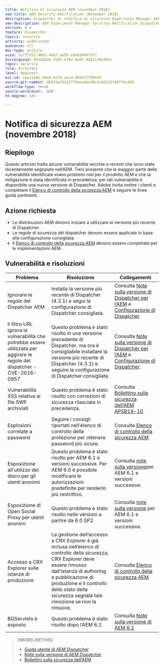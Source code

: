```yaml
---
title: Notifica di sicurezza AEM (novembre 2018)
seo-title: AEM Security Notification (November 2018)
description: Dispatcher di notifica di sicurezza Experience Manager AEM
seo-description: AEM Experience Manager Security Notification Dispatcher
version: 6.4
feature: Dispatcher
topics: security
activity: understand
audience: all
doc-type: article
uuid: 3ccf7323-4061-49d7-ae95-eb003099fd77
discoiquuid: 9d181b3e-fbd5-476d-9e97-4452176e495c
topic: Security
role: Architect
level: Beginner
exl-id: 1ee11a01-9e49-42f4-aec4-09e51f769f69
source-git-commit: 4b47daf82e27f6bea4be30e3cdd132f497f4c609
workflow-type: tm+mt
source-wordcount: '428'
ht-degree: 14%

---
```


# Notifica di sicurezza AEM (novembre 2018)

## Riepilogo

Questo articolo tratta alcune vulnerabilità vecchie e recenti che sono state recentemente segnalate nell’AEM. Tieni presente che la maggior parte delle vulnerabilità identificate erano problemi noti per il prodotto AEM e che la mitigazione è stata identificata in precedenza; per tali vulnerabilità è disponibile una nuova versione di Dispatcher. Adobe invita inoltre i clienti a completare il [Elenco di controllo della sicurezza AEM](https://helpx.adobe.com/it/experience-manager/6-5/sites/administering/using/security-checklist.html) e seguire le linee guida pertinenti.

## Azione richiesta

* Le distribuzioni AEM devono iniziare a utilizzare la versione più recente di Dispatcher.
* Le regole di sicurezza del dispatcher devono essere applicate in base alla configurazione consigliata.
* Il [Elenco di controllo della sicurezza AEM](https://helpx.adobe.com/it/experience-manager/6-5/sites/administering/using/security-checklist.html) devono essere completate per le implementazioni AEM.

## Vulnerabilità e risoluzioni

| Problema   | Risoluzione | Collegamenti |
|-------|------------|-------|
| Ignorare le regole del Dispatcher AEM | Installa la versione più recente di Dispatcher (4.3.1) e segui la configurazione di Dispatcher consigliata. | Consulta [Note sulla versione di Dispatcher per l’AEM](https://helpx.adobe.com/experience-manager/dispatcher/release-notes.html) e [Configurazione di Dispatcher](https://helpx.adobe.com/it/experience-manager/dispatcher/using/dispatcher-configuration.html). |
| Il filtro URL ignora la vulnerabilità che potrebbe essere utilizzata per aggirare le regole del dispatcher - CVE-2016-0957 | Questo problema è stato risolto in una versione precedente di Dispatcher, ma ora è consigliabile installare la versione più recente di Dispatcher (4.3.1) e seguire la configurazione di Dispatcher consigliata. | Consulta [Note sulla versione di Dispatcher per l’AEM](https://helpx.adobe.com/experience-manager/dispatcher/release-notes.html) e [Configurazione di Dispatcher](https://helpx.adobe.com/it/experience-manager/dispatcher/using/dispatcher-configuration.html). |
| Vulnerabilità XSS relativa ai file SWF archiviati | Questo problema è stato risolto con correzioni di sicurezza rilasciate in precedenza. | Consulta [Bollettino sulla sicurezza dell’AEM APSB18-10](https://helpx.adobe.com/security/products/experience-manager/apsb18-10.html). |
| Esplosioni correlate a password | Seguire i consigli riportati nell&#39;elenco di controllo della protezione per ottenere password più sicure. | Consulta [Elenco di controllo della sicurezza AEM](https://helpx.adobe.com/it/experience-manager/6-5/sites/administering/using/security-checklist.html) |
| Esposizione all&#39;utilizzo del disco per gli utenti anonimi | Questo problema è stato risolto per AEM 6.1 e versioni successive. Per AEM 6.0 è possibile modificare le autorizzazioni predefinite per renderlo più restrittivo. | Consulta [note sulla versione](https://helpx.adobe.com/it/experience-manager/aem-previous-versions.html)per AEM 6.1 e versioni successive. |
| Esposizione di Open Social Proxy per utenti anonimi | Questo problema è stato risolto nelle versioni a partire da 6.0 SP2. | Consulta [note sulla versione](https://helpx.adobe.com/it/experience-manager/aem-previous-versions.html) per AEM 6.1 e versioni successive. |
| Accesso a CRX Explorer sulle istanze di produzione | La gestione dell’accesso a CRX Explorer è già inclusa nell’elenco di controllo della sicurezza, CRX Explorer deve essere rimosso dall’istanza di authoring e pubblicazione di produzione e il controllo dello stato della sicurezza segnala tale rimozione se non la rimuove. | Consulta [Elenco di controllo della sicurezza AEM](https://experienceleague.adobe.com/docs/experience-manager-64/administering/security/security-checklist.html?lang=it). |
| BGServlets è esposto | Questo problema è stato risolto dopo l’AEM 6.2. | Consulta [Note sulla versione di AEM 6.2](https://helpx.adobe.com/it/experience-manager/6-2/release-notes.html) |

>[!MORELIKETHIS]
>
>* [Guida utente di AEM Dispatcher](https://helpx.adobe.com/experience-manager/dispatcher/user-guide.html)
>* [Note sulla versione di AEM Dispatcher](https://helpx.adobe.com/experience-manager/dispatcher/release-notes.html)
>* [Bollettini sulla sicurezza dell’AEM](https://helpx.adobe.com/security.html#experience-manager)

